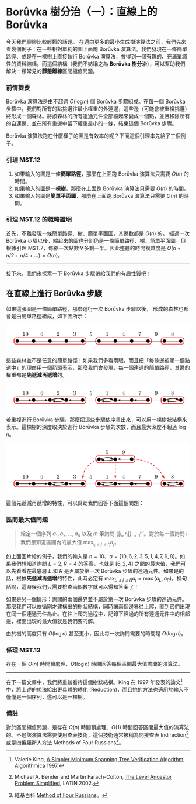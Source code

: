 # Borůvka 樹分治（一）：直線上的 Borůvka

今天我們聊聊比較輕鬆的話題。
在邁向更多的最小生成樹演算法之前，我們先來看幾個例子：在一些相對單純的圖上面跑 Borůvka 演算法。我們發現在一條簡單路徑、或是在一棵樹上直接執行 Borůvka 演算法，會得到一個有趣的、充滿單調性的資料結構。而這個結構（我們不妨稱之為 **Borůvka 樹分治**），可以幫助我們解決一類常見的**靜態離線**區間極值問題。

### 前情提要

Borůvka 演算法是由不超過 $O(\log n)$ 個 Borůvka 步驟組成。在每一個 Borůvka 步驟中，我們對所有的點挑選往最小權重的外連邊，這些邊（可能會被重複挑選）將形成一個森林。將該森林的所有連通元件全部縮起來變成一個點，並且移除所有的自連邊、並在所有重邊中留下權重最小的一條，結束這個 Borůvka 步驟。

Borůvka 演算法跑在什麼樣子的圖是有效率的呢？下面這個引理率先給了三個例子。

### 引理 MST.12

1. 如果輸入的圖是一條**簡單路徑**，那麼在上面跑 Borůvka 演算法只需要 $O(n)$ 的時間。
2. 如果輸入的圖是**一棵樹**，那麼在上面跑 Borůvka 演算法只需要 $O(n)$ 的時間。
3. 如果輸入的圖是**簡單平面圖**，那麼在上面跑 Borůvka 演算法只需要 $O(n)$ 的時間。

### 引理 MST.12 的概略證明

首先，不難發現一條簡單路徑、樹、簡單平面圖，其邊數都是 $O(n)$ 的。
經過一次 Borůvka 步驟以後，縮起來的圖也分別仍是一條簡單路徑、樹、簡單平面圖。但根據引理 MST.7，每縮一次點數至多剩一半。因此整體的時間複雜度是 $O(n + n/2 + n/4+\ldots) = O(n)$。

------

接下來，我們來探索一下 Borůvka 步驟帶給我們的有趣性質吧！


## 在直線上進行 Borůvka 步驟

如果這張圖是一條簡單路徑，那麼進行一次 Borůvka 步驟以後，
形成的森林也都會是由簡單路徑組成，如下圖所示：

![](./boruvka-tree-dc-1.png)

這些森林並不是任意的簡單路徑！如果我們多看兩眼，而且把「每條邊被哪一個點選中」的理由用一個箭頭表示，那麼我們會發現，每一個連通的簡單路徑，其邊的權重都是**先遞減再遞增**的。

![](./boruvka-tree-dc-2.png)

若重複進行 Borůvka 步驟，那麼把這些步驟依序畫出來，可以用一棵樹狀結構來表示。這棵樹的深度取決於進行 Borůvka 步驟的次數，而且最大深度不超過 $\log n$。

![](./boruvka-tree-dc-3.png)

這個先遞減再遞增的特性，可以幫助我們回答下面這個問題：

### 區間最大值問題

> 給定一個序列 $a_1, a_2, \ldots, a_n$ 以及 $m$ 筆詢問 $\{[l_i, r_i]\}_{i=1}^m$。對於每一個詢問 $i$ 我們想知道區間內的最大值 $\max_{l_i\le j\le r_i} a_j$。

如上面圖片給的例子，我們的輸入是 $n=10$、$a=[10, 6, 2, 3, 5, 1, 4, 7, 9, 8]$。如果我們想知道詢問 $L=2, R=4$ 的答案，也就是 $[6, 2, 4]$ 之間的最大值，我們可以先看看在最底層 $L$ 和 $R$ 是否屬於第一次 Borůvka 步驟的連通元件。如果是的話，根據**先遞減再遞增**的特性，此時必定有 $\max_{L \le j\le R} a_j = \max(a_L, a_R)$。換句話說，這時候我們只需要檢查兩個數字就可以得知答案了！

如果是另一個情形：詢問的兩個邊界並不屬於第一次 Borůvka 步驟的連通元件。那麼我們可以依循剛才建構出的樹狀結構，同時讓兩個邊界往上爬，直到它們出現在同一個連通元件為止。在往上爬的過程中，記錄下經過的所有連通元件中的相鄰邊，裡面出現的最大值就是我們要的解。

由於樹的高度只有 $O(\log n)$ 甚至更小，因此每一次詢問需要的時間是 $O(\log n)$。


### 係理 MST.13

存在一個 $O(n)$ 時間預處理、$O(\log n)$ 時間回答每個區間最大值詢問的演算法。

--------

在下一篇文章中，我們將重新看待這個樹狀結構。King 在 1997 年發表的論文[^3]中，將上述的想法給出更具體的轉化 (Reduction)，而且她的方法也適用於輸入不僅僅是一個序列，還可以是一棵樹。


### 備註

對於區間極值問題，是存在 $O(n)$ 時間預處理、$O(1)$ 時間回答區間最大值的演算法的。不過該演算法需要使用查表技術，這個技術通常被稱為間接查表 Indirection[^1] 或是四俄羅斯人方法 Methods of Four Russians[^2]。


[^3]: Valerie King, [A Simpler Minimum Spanning Tree Verification Algorithm](https://www.cs.princeton.edu/courses/archive/fall03/cs528/handouts/A%20Simpler%20Minimum%20Spanning.pdf), Algorithmica 1997.

[^1]: Michael A. Bender and Martin Farach-Colton, [The Level Ancestor Problem Simplified](https://link.springer.com/chapter/10.1007/3-540-45995-2_44), LATIN 2002.

[^2]: 維基百科 [Method of Four Russians](https://en.wikipedia.org/wiki/Method_of_Four_Russians)。


